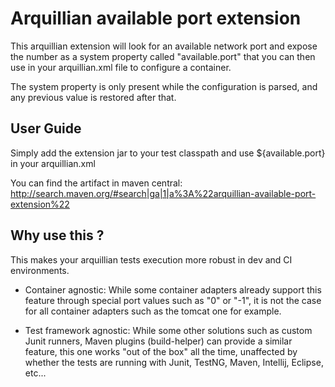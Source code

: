 Arquillian available port extension
===================================
This arquillian extension will look for an available network port and expose the number as a system property
called "available.port" that you can then use in your arquillian.xml file to configure a container.

The system property is only present while the configuration is parsed, and any previous value is restored after that.

User Guide
----------
Simply add the extension jar to your test classpath and use ${available.port} in your arquillian.xml

You can find the artifact in maven central:  http://search.maven.org/#search|ga|1|a%3A%22arquillian-available-port-extension%22

Why use this ?
--------------

This makes your arquillian tests execution more robust in dev and CI environments.

- Container agnostic:
While some container adapters already support this feature through special port values such as "0" or "-1", it is not the case for all
container adapters such as the tomcat one for example.

- Test framework agnostic:
While some other solutions such as custom Junit runners, Maven plugins (build-helper) can provide a similar feature,
this one works "out of the box" all the time, unaffected by whether the tests are running with Junit, TestNG, Maven, Intellij, Eclipse, etc...
